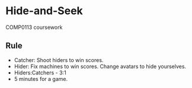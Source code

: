 # Hide-and-Seek
COMP0113 coursework

## Rule

- Catcher: Shoot hiders to win scores.
- Hider: Fix machines to win scores. Change avatars to hide yourselves.
- Hiders:Catchers - 3:1
- 5 minutes for a game.
